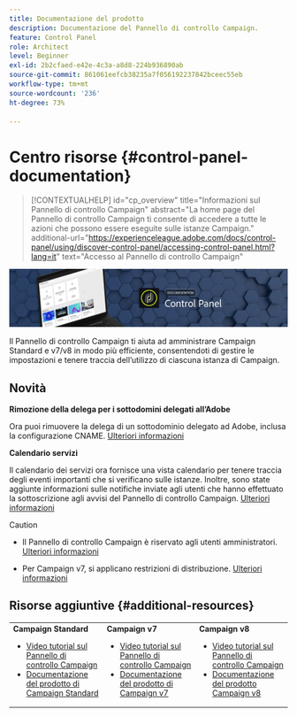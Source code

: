 ```yaml
---
title: Documentazione del prodotto
description: Documentazione del Pannello di controllo Campaign.
feature: Control Panel
role: Architect
level: Beginner
exl-id: 2b2cfaed-e42e-4c3a-a8d8-224b936890ab
source-git-commit: 861061eefcb38235a7f056192237842bceec55eb
workflow-type: tm+mt
source-wordcount: '236'
ht-degree: 73%

---
```


# Centro risorse {#control-panel-documentation}

>[!CONTEXTUALHELP]
>id="cp_overview"
>title="Informazioni sul Pannello di controllo Campaign"
>abstract="La home page del Pannello di controllo Campaign ti consente di accedere a tutte le azioni che possono essere eseguite sulle istanze Campaign."
>additional-url="https://experienceleague.adobe.com/docs/control-panel/using/discover-control-panel/accessing-control-panel.html?lang=it" text="Accesso al Pannello di controllo Campaign"

![](assets/do-not-localize/banner.png)

Il Pannello di controllo Campaign ti aiuta ad amministrare Campaign Standard e v7/v8 in modo più efficiente, consentendoti di gestire le impostazioni e tenere traccia dell’utilizzo di ciascuna istanza di Campaign.

## Novità

**Rimozione della delega per i sottodomini delegati all’Adobe**

Ora puoi rimuovere la delega di un sottodominio delegato ad Adobe, inclusa la configurazione CNAME. [Ulteriori informazioni](../subdomains-certificates/using/remove-delegated-subdomains.md)

**Calendario servizi**

Il calendario dei servizi ora fornisce una vista calendario per tenere traccia degli eventi importanti che si verificano sulle istanze. Inoltre, sono state aggiunte informazioni sulle notifiche inviate agli utenti che hanno effettuato la sottoscrizione agli avvisi del Pannello di controllo Campaign. [Ulteriori informazioni](../service-events/service-events.md)

>[!CAUTION]
>
>* Il Pannello di controllo Campaign è riservato agli utenti amministratori. [Ulteriori informazioni](https://experienceleague.adobe.com/docs/control-panel/using/discover-control-panel/managing-permissions.html?lang=it#discover-control-panel)
>
>* Per Campaign v7, si applicano restrizioni di distribuzione. [Ulteriori informazioni](faq.md#v7-restrictions)


## Risorse aggiuntive {#additional-resources}

<table>
    <tr>
        <td><b>Campaign Standard</b><br/>
        <ul>
            <li><a href="https://experienceleague.adobe.com/docs/campaign-standard-learn/control-panel/control-panel-overview.html?lang=it">Video tutorial sul Pannello di controllo Campaign</a></li>
            <li><a href="https://experienceleague.adobe.com/docs/campaign-standard/using/campaign-standard-home.html?lang=it">Documentazione del prodotto di Campaign Standard</a></li>
        </ul>
        </td>
        <td><b>Campaign v7</b><br/>
        <ul>
            <li><a href="https://experienceleague.adobe.com/docs/campaign-classic-learn/control-panel/control-panel-overview.html?lang=it">Video tutorial sul Pannello di controllo Campaign</a></li>
            <li><a href="https://experienceleague.adobe.com/docs/campaign-classic/using/campaign-classic-home.html?lang=it">Documentazione del prodotto di Campaign v7</a></li>
        </ul>
        </td>
        <td><b>Campaign v8</b><br/>
        <ul>
            <li><a href="https://experienceleague.adobe.com/docs/campaign-learn/control-panel/control-panel-overview.html?lang=it">Video tutorial sul Pannello di controllo Campaign</a></li>
            <li><a href="https://experienceleague.adobe.com/docs/campaign/campaign-v8/campaign-home.html?lang=it">Documentazione del prodotto Campaign v8</a></li>
        </ul>
        </td>
    </tr>
</table>
